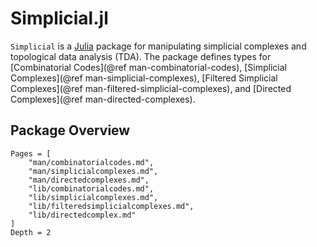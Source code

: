 # Simplicial.jl

`Simplicial` is a [Julia](julialang.org) package for manipulating simplicial complexes and topological data analysis (TDA). The package defines types for [Combinatorial Codes](@ref man-combinatorial-codes), [Simplicial Complexes](@ref man-simplicial-complexes), [Filtered Simplicial Complexes](@ref man-filtered-simplicial-complexes), and [Directed Complexes](@ref man-directed-complexes).

## Package Overview

```@contents
Pages = [
    "man/combinatorialcodes.md",
    "man/simplicialcomplexes.md",
    "man/directedcomplexes.md",
    "lib/combinatorialcodes.md",
    "lib/simplicialcomplexes.md",
    "lib/filteredsimplicialcomplexes.md",
    "lib/directedcomplex.md"
]
Depth = 2
```
